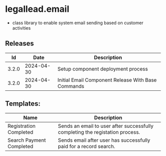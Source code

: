 # legallead.email
- class library to enable system email sending based on customer activities

## Releases
| Id | Date | Description |  
| --- | --- | --- |
| 3.2.0 | 2024-04-30 | Setup component deployment process |   
| 3.2.0 | 2024-04-30 | Initial Email Component Release With Base Commands |   

## Templates:   
| Name | Description |
| --- | --- |
| Registration Completed | Sends an email to user after successfully completing the registation process. |
| Search Payment Completed |  Sends email after user has successfully paid for a record search. |